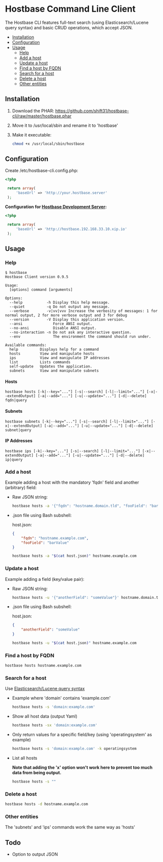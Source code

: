 # Hostbase Command Line Client

The Hostbase CLI features full-text search (using Elasticsearch/Lucene query syntax) and basic CRUD operations, which accept JSON.

- [Installation](#installation)
- [Configuration](#configuration)
- [Usage](#usage)
    - [Help](#help)
    - [Add a host](#add-a-host)
    - [Update a host](#update-a-host)
    - [Find a host by FQDN](#find-a-host-by-fqdn)
    - [Search for a host](#search-for-a-host)
    - [Delete a host](#delete-a-host)
    - [Other entities](#other-entities)


## Installation

1. Download the PHAR:  https://github.com/shift31/hostbase-cli/raw/master/hostbase.phar
2. Move it to /usr/local/sbin and rename it to 'hostbase'
3. Make it executable:

    ```bash
	chmod +x /usr/local/sbin/hostbase
	```

## Configuration

Create /etc/hostbase-cli.config.php:

```php
<?php

 return array(
     'baseUrl' => 'http://your.hostbase.server'
 );
```

**Configuration for [Hostbase Development Server](https://github.com/shift31/hostbase#development-server-vagrant):**
```php
<?php

 return array(
     'baseUrl' => 'http://hostbase.192.168.33.10.xip.io'
 );
```

## Usage

### Help

```
$ hostbase
Hostbase Client version 0.9.5

Usage:
  [options] command [arguments]

Options:
  --help           -h Display this help message.
  --quiet          -q Do not output any message.
  --verbose        -v|vv|vvv Increase the verbosity of messages: 1 for normal output, 2 for more verbose output and 3 for debug
  --version        -V Display this application version.
  --ansi              Force ANSI output.
  --no-ansi           Disable ANSI output.
  --no-interaction -n Do not ask any interactive question.
  --env               The environment the command should run under.

Available commands:
  help          Displays help for a command
  hosts         View and manipulate hosts
  ips           View and manipulate IP addresses
  list          Lists commands
  self-update   Updates the application.
  subnets       View and manipulate subnets
```

#### Hosts
`hostbase hosts [-k|--key="..."] [-s|--search] [-l|--limit="..."] [-x|--extendOutput] [-a|--add="..."] [-u|--update="..."] [-d|--delete] fqdn|query`

#### Subnets
`hostbase subnets [-k|--key="..."] [-s|--search] [-l|--limit="..."] [-x|--extendOutput] [-a|--add="..."] [-u|--update="..."] [-d|--delete] subnet|query`

#### IP Addresses
`hostbase ips [-k|--key="..."] [-s|--search] [-l|--limit="..."] [-x|--extendOutput] [-a|--add="..."] [-u|--update="..."] [-d|--delete] ip|query`

### Add a host

Example adding a host with the mandatory 'fqdn' field and another (arbitrary) field:

- Raw JSON string:

    ```bash
    hostbase hosts -a '{"fqdn": "hostname.domain.tld", "fooField": "barValue"}' hostname.domain.tld
    ```
- .json file using Bash subshell:

    host.json:

    ```json
    {
        "fqdn": "hostname.example.com",
        "fooField": "barValue"
    }
    ```

    ```bash
    hostbase hosts -a "$(cat host.json)" hostname.example.com
    ```

### Update a host

Example adding a field (key/value pair):

- Raw JSON string:

    ```bash
    hostbase hosts -u '{"anotherField": "someValue"}' hostname.domain.tld
    ```
- .json file using Bash subshell:

    host.json:

    ```json
    {
        "anotherField": "someValue"
    }
    ```

    ```bash
    hostbase hosts -u "$(cat host.json)" hostname.example.com
    ```

### Find a host by FQDN

```bash
hostbase hosts hostname.example.com
```

### Search for a host

Use [Elasticsearch/Lucene query syntax](http://www.elasticsearch.org/guide/en/elasticsearch/reference/current/query-dsl-query-string-query.html#query-string-syntax)

- Example where 'domain' contains 'example.com'

    ```bash
    hostbase hosts -s 'domain:example.com'
    ```
- Show all host data (output Yaml)

    ```bash
    hostbase hosts -sx 'domain:example.com'
    ```
- Only return values for a specific field/key (using 'operatingsystem' as example)

    ```bash
    hostbase hosts -s 'domain:example.com' -k operatingsystem
    ```
- List all hosts

    **Note that adding the 'x' option won't work here to prevent too much data from being output.**

    ```bash
    hostbase hosts -s ""
    ```

### Delete a host

```bash
hostbase hosts -d hostname.example.com
```

### Other entities

The 'subnets' and 'ips' commands work the same way as 'hosts'

## Todo

- Option to output JSON
